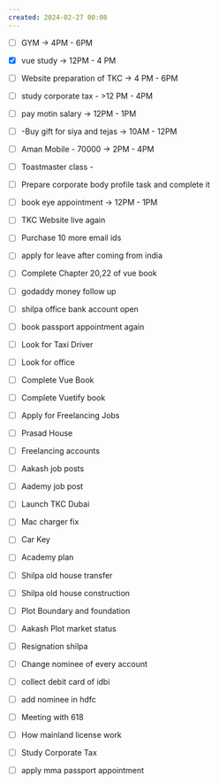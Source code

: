 ```yaml
---
created: 2024-02-27 00:08
---
```


- [ ] GYM -> 4PM - 6PM 
- [x] vue study -> 12PM - 4 PM
- [ ] Website preparation of TKC -> 4 PM - 6PM
- [ ] study corporate tax - >12 PM - 4PM
- [ ] pay motin salary -> 12PM - 1PM 
- [ ] -Buy gift for siya and tejas -> 10AM - 12PM
- [ ] Aman Mobile - 70000 -> 2PM - 4PM
- [ ] Toastmaster class -





- [ ] Prepare corporate body profile task and complete it
- [ ] book eye appointment -> 12PM - 1PM
- [ ] TKC Website live again
- [ ] Purchase 10 more email ids
- [ ] apply for leave after coming from india
- [ ] Complete Chapter 20,22 of vue book
- [ ] godaddy money follow up
- [ ] shilpa office bank account open
- [ ] book passport appointment again
- [ ] Look for Taxi Driver
- [ ] Look for office
- [ ] Complete Vue Book 
- [ ] Complete Vuetify book
- [ ] Apply for Freelancing Jobs
- [ ] Prasad House 
- [ ] Freelancing accounts
- [ ] Aakash job posts
- [ ] Aademy job post
- [ ] Launch TKC Dubai
- [ ] Mac charger fix
- [ ] Car Key 
- [ ] Academy plan 
- [ ] Shilpa old house transfer
- [ ] Shilpa old house construction
- [ ] Plot Boundary and foundation 
- [ ] Aakash Plot market status
- [ ] Resignation shilpa
- [ ] Change nominee of every account
- [ ] collect debit card of idbi
- [ ] add nominee in hdfc 
- [ ] Meeting with 618
- [ ] How mainland license work
- [ ] Study Corporate Tax
- [ ] apply mma passport appointment